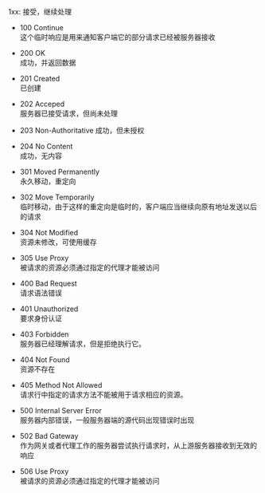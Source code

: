 1xx: 接受，继续处理
* 100 Continue     
  这个临时响应是用来通知客户端它的部分请求已经被服务器接收

* 200 OK      
  成功，并返回数据
* 201 Created      
  已创建
* 202 Acceped      
  服务器已接受请求，但尚未处理
* 203 Non-Authoritative 
  成功，但未授权
* 204 No Content    
  成功，无内容

* 301 Moved Permanently     
  永久移动，重定向
* 302 Move Temporarily     
  临时移动，由于这样的重定向是临时的，客户端应当继续向原有地址发送以后的请求
* 304 Not Modified      
  资源未修改，可使用缓存
* 305 	Use Proxy     
  被请求的资源必须通过指定的代理才能被访问

* 400 Bad Request    
  请求语法错误
* 401 Unauthorized     
  要求身份认证
* 403 Forbidden    
  服务器已经理解请求，但是拒绝执行它。
* 404 Not Found     
  资源不存在
* 405 Method Not Allowed    
  请求行中指定的请求方法不能被用于请求相应的资源。

* 500	Internal Server Error     
  服务器内部错误，一般服务器端的源代码出现错误时出现
* 502 Bad Gateway    
  作为网关或者代理工作的服务器尝试执行请求时，从上游服务器接收到无效的响应
* 506 Use Proxy     
  被请求的资源必须通过指定的代理才能被访问
